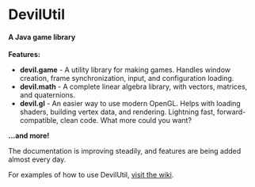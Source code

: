 DevilUtil
=========

#### A Java game library

**Features:**

* **devil.game** - A utility library for making games. Handles window creation, frame synchronization, input, and configuration loading.
* **devil.math** - A complete linear algebra library, with vectors, matrices, and quaternions.
* **devil.gl** - An easier way to use modern OpenGL. Helps with loading shaders, building vertex data, and rendering. Lightning fast, forward-compatible, clean code. What more could you want?

**...and more!**

The documentation is improving steadily, and features are being added almost every day.

For examples of how to use DevilUtil, [visit the wiki](https://github.com/SmashMaster/DevilUtil/wiki).

